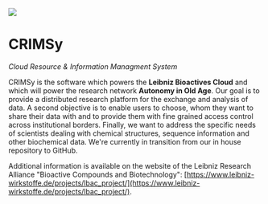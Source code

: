 ![](https://github.com/sneumann/CRIMSy/workflows/Java%20CI%20with%20Maven/badge.svg)

# CRIMSy
_Cloud Resource & Information Managment System_

CRIMSy is the software which powers the **Leibniz Bioactives Cloud** and which will power the research network **Autonomy in Old Age**. Our goal is to provide a distributed research platform for the exchange and analysis of data. A second objective is to enable users to choose, whom they want to share their data with and to provide them with fine grained access control across institutional borders. Finally, we want to address the specific needs of scientists dealing with chemical structures, sequence information and other biochemical data. We're currently in transition from our in house repository to GitHub.

Additional information is available on the website of the Leibniz Research Alliance "Bioactive Compounds and Biotechnology": [https://www.leibniz-wirkstoffe.de/projects/lbac_project/](https://www.leibniz-wirkstoffe.de/projects/lbac_project/).
